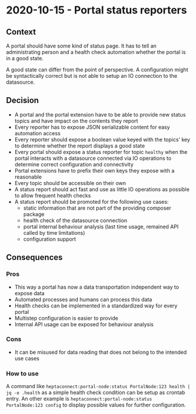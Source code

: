 # 2020-10-15 - Portal status reporters

## Context

A portal should have some kind of status page. It has to tell an administrating person and a health check automation whether the portal is in a good state.

A good state can differ from the point of perspective. A configuration might be syntactically correct but is not able to setup an IO connection to the datasource.

## Decision

* A portal and the portal extension have to be able to provide new status topics and have impact on the contents they report
* Every reporter has to expose JSON serializable content for easy automation access
* Every reporter should expose a boolean value keyed with the topics' key to determine whether the report displays a good state
* Every portal should expose a status reporter for topic `healthy` when the portal interacts with a datasource connected via IO operations to determine correct configuration and connectivity 
* Portal extensions have to prefix their own keys they expose with a reasonable 
* Every topic should be accessible on their own
* A status report should act fast and use as little IO operations as possible to allow frequent health checks
* A status report should be promoted for the following use cases:
    * static information that are not part of the providing composer package
    * health check of the datasource connection
    * portal internal behaviour analysis (last time usage, remained API called by time limitations)
    * configuration support

## Consequences

### Pros

* This way a portal has now a data transportation independent way to expose data
* Automated processes and humans can process this data
* Health checks can be implemented in a standardized way for every portal
* Multistep configuration is easier to provide
* Internal API usage can be exposed for behaviour analysis
 
### Cons
 
* It can be misused for data reading that does not belong to the intended use cases   

### How to use

A command like `heptaconnect:portal-node:status PortalNode:123 health | jq -e .health` as a simple health check condition can be setup as crontab entry.
An other example is `heptaconnect:portal-node:status PortalNode:123 config` to display possible values for further configuration. 
